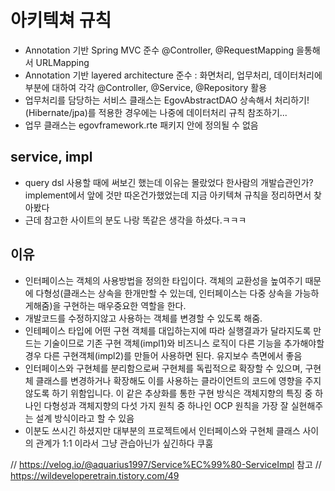 # 아키텍쳐 규칙
  - Annotation 기반 Spring MVC 준수 @Controller, @RequestMapping 을통해서 URLMapping
  - Annotation 기반 layered architecture 준수 : 화면처리, 업무처리, 데이터처리에 부분에 대하여 각각 @Controller, @Service, @Repository 활용
  - 업무처리를 담당하는 서비스 클래스는 EgovAbstractDAO 상속해서 처리하기! (Hibernate/jpa)를 적용한 경우에는 나중에 데이터처리 규칙 참조하기...
  - 업무 클래스는 egovframework.rte 패키지 안에 정의될 수 없음


## service, impl
  - query dsl 사용할 때에 써보긴 했는데 이유는 몰랐었다 한사람의 개발습관인가? implement에서 앞에 것만 따온건가했었는데 지금 아키텍쳐 규칙을 정리하면서 찾아봤다
  - 근데 참고한 사이트의 분도 나랑 똑같은 생각을 하셨다.ㅋㅋㅋ
  
## 이유
  - 인터페이스는 객체의 사용방법을 정의한 타입이다. 객체의 교환성을 높여주기 때문에 다형성(클래스는 상속을 한개만할 수 있는데, 인터페이스는 다중 상속을 가능하게해줌)을 구현하는 매우중요한 역할을 한다. 
  - 개발코드를 수정하지않고 사용하는 객체를 변경할 수 있도록 해줌.
  - 인테페이스 타입에 어떤 구현 객체를 대입하는지에 따라 실행결과가 달라지도록 만드는 기술이므로 기존 구현 객체(impl1)와 비즈니스 로직이 다른 기능을 추가해야할 경우 다른 구현객체(impl2)를 만들어
    사용하면 된다. 유지보수 측면에서 좋음
  - 인터페이스와 구현체를 분리함으로써 구현체를 독립적으로 확장할 수 있으며, 구현체 클래스를 변경하거나 확장해도 이를 사용하는 클라이언트의 코드에 영향을 주지 않도록 하기 위함입니다.
     이 같은 추상화를 통한 구현 방식은 객체지향의 특징 중 하나인 다형성과 객체지향의 다섯 가지 원칙 중 하나인 OCP 원칙을 가장 잘 실현해주는 설계 방식이라고 할 수 있음
  - 이분도 쓰시긴 하셨지만 대부분의 프로젝트에서 인터페이스와 구현체 클래스 사이의 관계가 1:1 이라서 그냥 관습아닌가 싶긴하다 쿠훔
     
    
// https://velog.io/@aquarius1997/Service%EC%99%80-ServiceImpl 참고
// https://wildeveloperetrain.tistory.com/49
